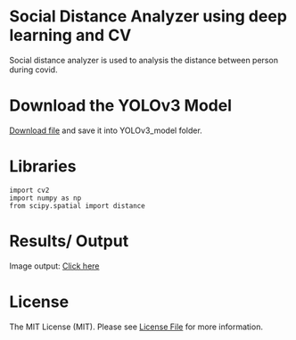 # Social Distance Analyzer using deep learning and CV
Social distance analyzer is used to analysis the distance between person during covid.

# Download the YOLOv3 Model
[Download file](https://pjreddie.com/media/files/yolov3.weights) and save it into YOLOv3_model folder.

# Libraries
    import cv2
    import numpy as np
    from scipy.spatial import distance

# Results/ Output
Image output: [Click here](/output/output1.png)  

# License
The MIT License (MIT). Please see [License File](/LICENSE) for more information.

